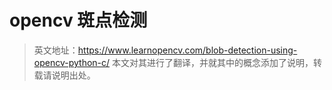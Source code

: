 # opencv 斑点检测

> 英文地址：<https://www.learnopencv.com/blob-detection-using-opencv-python-c/> 
本文对其进行了翻译，并就其中的概念添加了说明，转载请说明出处。




